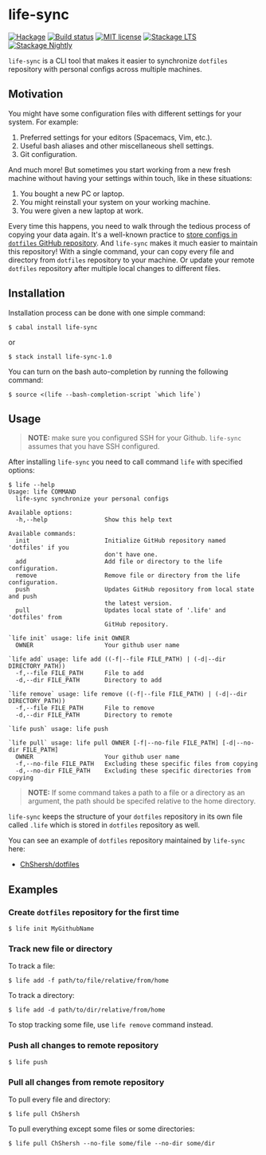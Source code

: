 # life-sync

[![Hackage](https://img.shields.io/hackage/v/life-sync.svg)](https://hackage.haskell.org/package/life-sync)
[![Build status](https://secure.travis-ci.org/kowainik/life-sync.svg)](https://travis-ci.org/kowainik/life-sync)
[![MIT license](https://img.shields.io/badge/license-MIT-blue.svg)](https://github.com/kowainik/life-sync/blob/master/LICENSE)
[![Stackage LTS](http://stackage.org/package/life-sync/badge/lts)](http://stackage.org/lts/package/life-sync)
[![Stackage Nightly](http://stackage.org/package/life-sync/badge/nightly)](http://stackage.org/nightly/package/life-sync)

`life-sync` is a CLI tool that makes it easier to synchronize `dotfiles`
repository with personal configs across multiple machines.

## Motivation

You might have some configuration files with different settings for your system.
For example:

1. Preferred settings for your editors (Spacemacs, Vim, etc.).
2. Useful bash aliases and other miscellaneous shell settings.
3. Git configuration.

And much more! But sometimes you start working from a new fresh machine without
having your settings within touch, like in these situations:

1. You bought a new PC or laptop.
2. You might reinstall your system on your working machine.
3. You were given a new laptop at work.

Every time this happens, you need to walk through the tedious process of copying
your data again. It's a well-known practice to
[store configs in `dotfiles` GitHub repository](https://dotfiles.github.io/).
And `life-sync` makes it much easier to maintain this repository! With a single
command, your can copy every file and directory from `dotfiles` repository to
your machine. Or update your remote `dotfiles` repository after multiple local
changes to different files.

## Installation

Installation process can be done with one simple command:

```shell
$ cabal install life-sync
```

or

```shell
$ stack install life-sync-1.0
```

You can turn on the bash auto-completion by running the following command:

```
$ source <(life --bash-completion-script `which life`)
```

## Usage

> **NOTE:** make sure you configured SSH for your Github. `life-sync` assumes
> that you have SSH configured.

After installing `life-sync` you need to call command `life` with specified options:

```
$ life --help
Usage: life COMMAND
  life-sync synchronize your personal configs

Available options:
  -h,--help                Show this help text

Available commands:
  init                     Initialize GitHub repository named 'dotfiles' if you
                           don't have one.
  add                      Add file or directory to the life configuration.
  remove                   Remove file or directory from the life configuration.
  push                     Updates GitHub repository from local state and push
                           the latest version.
  pull                     Updates local state of '.life' and 'dotfiles' from
                           GitHub repository.

`life init` usage: life init OWNER
  OWNER                    Your github user name

`life add` usage: life add ((-f|--file FILE_PATH) | (-d|--dir DIRECTORY_PATH))
  -f,--file FILE_PATH      File to add
  -d,--dir FILE_PATH       Directory to add

`life remove` usage: life remove ((-f|--file FILE_PATH) | (-d|--dir DIRECTORY_PATH))
  -f,--file FILE_PATH      File to remove
  -d,--dir FILE_PATH       Directory to remote

`life push` usage: life push

`life pull` usage: life pull OWNER [-f|--no-file FILE_PATH] [-d|--no-dir FILE_PATH]
  OWNER                    Your github user name
  -f,--no-file FILE_PATH   Excluding these specific files from copying
  -d,--no-dir FILE_PATH    Excluding these specific directories from copying

```

> **NOTE:** If some command takes a path to a file or a directory as an
> argument, the path should be specifed relative to the home directory.

`life-sync` keeps the structure of your `dotfiles` repository in its own file
called `.life` which is stored in `dotfiles` repository as well.

You can see an example of `dotfiles` repository maintained by `life-sync` here:

* [ChShersh/dotfiles](https://github.com/ChShersh/dotfiles)

## Examples

### Create `dotfiles` repository for the first time

```
$ life init MyGithubName
```

### Track new file or directory

To track a file:

```
$ life add -f path/to/file/relative/from/home
```

To track a directory:

```
$ life add -d path/to/dir/relative/from/home
```

To stop tracking some file, use `life remove` command instead.

### Push all changes to remote repository

```
$ life push
```

### Pull all changes from remote repository

To pull every file and directory:

```
$ life pull ChShersh
```

To pull everything except some files or some directories:

```
$ life pull ChShersh --no-file some/file --no-dir some/dir
```
